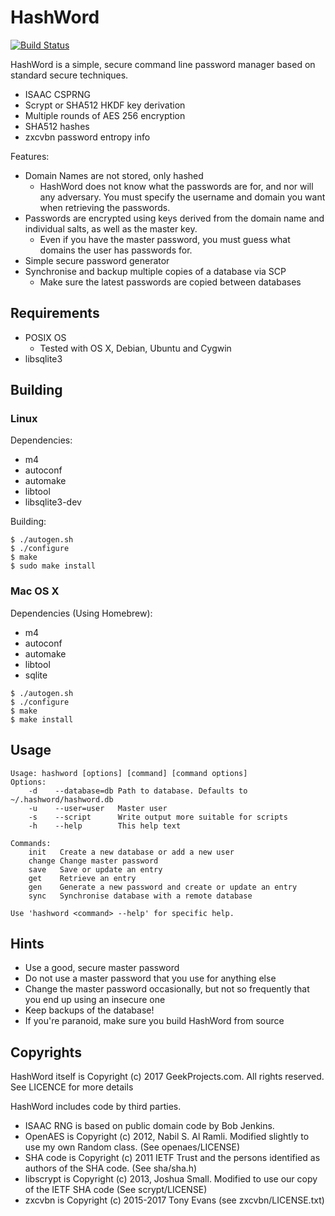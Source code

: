 HashWord
===

[![Build Status](https://travis-ci.org/geekprojects/HashWord.svg)](https://travis-ci.org/geekprojects/HashWord)

HashWord is a simple, secure command line password manager based on standard secure techniques.

* ISAAC CSPRNG
* Scrypt or SHA512 HKDF key derivation
* Multiple rounds of AES 256 encryption
* SHA512 hashes
* zxcvbn password entropy info

Features:
* Domain Names are not stored, only hashed
    * HashWord does not know what the passwords are for, and nor will any adversary. You must specify the username and domain you want when retrieving the passwords.
* Passwords are encrypted using keys derived from the domain name and individual salts, as well as the master key.
    * Even if you have the master password, you must guess what domains the user has passwords for.
* Simple secure password generator
* Synchronise and backup multiple copies of a database via SCP
    * Make sure the latest passwords are copied between databases


Requirements
---
* POSIX OS
    * Tested with OS X, Debian, Ubuntu and Cygwin
* libsqlite3


Building
---

### Linux ###

Dependencies:
* m4
* autoconf
* automake
* libtool
* libsqlite3-dev

Building:
```shell
$ ./autogen.sh
$ ./configure
$ make
$ sudo make install
```

### Mac OS X ###

Dependencies (Using Homebrew):
* m4
* autoconf
* automake
* libtool
* sqlite

```shell
$ ./autogen.sh
$ ./configure
$ make
$ make install
```


Usage
---

    Usage: hashword [options] [command] [command options]
    Options:
        -d    --database=db Path to database. Defaults to ~/.hashword/hashword.db
        -u    --user=user   Master user
        -s    --script      Write output more suitable for scripts
        -h    --help        This help text

    Commands:
        init   Create a new database or add a new user
        change Change master password
        save   Save or update an entry
        get    Retrieve an entry
        gen    Generate a new password and create or update an entry
        sync   Synchronise database with a remote database

    Use 'hashword <command> --help' for specific help.


Hints
---

* Use a good, secure master password
* Do not use a master password that you use for anything else
* Change the master password occasionally, but not so frequently that you end up using an insecure one
* Keep backups of the database!
* If you're paranoid, make sure you build HashWord from source


Copyrights
---

HashWord itself is Copyright (c) 2017 GeekProjects.com. All rights reserved.
See LICENCE for more details

HashWord includes code by third parties.
* ISAAC RNG is based on public domain code by Bob Jenkins.
* OpenAES is Copyright (c) 2012, Nabil S. Al Ramli. Modified slightly to use my own Random class. (See openaes/LICENSE)
* SHA code is Copyright (c) 2011 IETF Trust and the persons identified as authors of the SHA code. (See sha/sha.h)
* libscrypt is Copyright (c) 2013, Joshua Small. Modified to use our copy of the IETF SHA code (See scrypt/LICENSE)
* zxcvbn is Copyright (c) 2015-2017 Tony Evans (see zxcvbn/LICENSE.txt)

